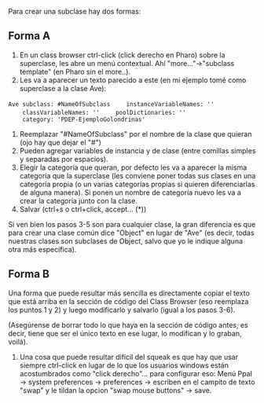 Para crear una subclase hay dos formas:

Forma A
-------

1.  En un class browser ctrl-click (click derecho en Pharo) sobre la superclase, les abre un menú contextual. Ahí "more..."-&gt;"subclass template" (en Pharo sin el more..).
2.  Les va a aparecer un texto parecido a este (en mi ejemplo tomé como superclase a la clase Ave):

`Ave subclass: #NameOfSubclass`
`    instanceVariableNames: ''`
`    classVariableNames: ''`
`    poolDictionaries: ''`
`    category: 'PDEP-EjemploGolondrinas'`

1.  Reemplazar "\#NameOfSubclass" por el nombre de la clase que quieran (ojo hay que dejar el "\#")
2.  Pueden agregar variables de instancia y de clase (entre comillas simples y separadas por espacios).
3.  Elegir la categoría que queran, por defecto les va a aparecer la misma categoría que la superclase (les conviene poner todas sus clases en una categoría propia (o un varias categorías propias si quieren diferenciarlas de alguna manera). Si ponen un nombre de categoría nuevo les va a crear la categoría junto con la clase.
4.  Salvar (ctrl+s o ctrl+click, accept... (\*))

Si ven bien los pasos 3-5 son para cualquier clase, la gran diferencia es que para crear una clase común dice "Object" en lugar de "Ave" (es decir, todas nuestras clases son subclases de Object, salvo que yo le indique alguna otra más específica).

Forma B
-------

Una forma que puede resultar más sencilla es directamente copiar el texto que está arriba en la sección de código del Class Browser (eso reemplaza los puntos 1 y 2) y luego modificarlo y salvarlo (igual a los pasos 3-6).

(Asegúrense de borrar todo lo que haya en la sección de código antes, es decir, tiene que ser el único texto en ese lugar, lo modifican y lo graban, voilá).

1. Una cosa que puede resultar difícil del squeak es que hay que usar siempre ctrl-click en lugar de lo que los usuarios windows están acostumbrados como "click derecho"... para configurar eso: Menú Ppal -&gt; system preferences -&gt; preferences -&gt; escriben en el campito de texto "swap" y le tildan la opcion "swap mouse buttons" -&gt; save.
